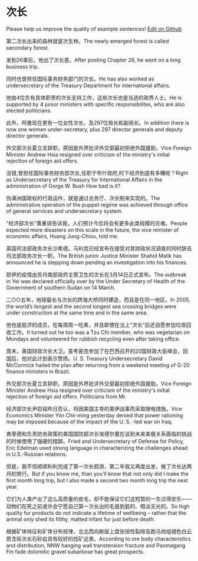 # 次长

Please help us improve the quality of example sentences! [Edit on Github](https://github.com/jiyushe/jiyu-example-sentence-source/blob/main/chinese/cizhang.md)

<p><span class="chinese">第二次长出来的森林就是次生林。</span><span class="english">The newly emerged forest is called secondary forest.</span></p>

<p><span class="chinese">发到26章后，他出了次长差。</span><span class="english">After posting Chapter 26, he went on a long business trip.</span></p>

<p><span class="chinese">同时也曾担任国际事务财务部门的次长。</span><span class="english">He has also worked as undersecretary of the Treasury Department for international affairs.</span></p>

<p><span class="chinese">他由4位负有具体职责的次长支持工作，这些次长也是当选的政界人士。</span><span class="english">He is supported by 4 junior ministers with specific responsibilites, who are also elected politicians.</span></p>

<p><span class="chinese">此外，阿曼现在更有一位女性次长，及297位局长和副局长。</span><span class="english">In addition there is now one women under-secretary, plus 297 director generals and deputy director generals.</span></p>

<p><span class="chinese">外交部次长夏立言辞职，原因是外界批评外交部最初拒绝外国援助。</span><span class="english">Vice Foreign Minister Andrew Hsia resigned over criticism of the ministry's initial rejection of foreign aid offers.</span></p>

<p><span class="chinese">没错,曾担任国际事务财务部次长,任职于布什政府,时下经济到底有多糟呢？</span><span class="english">Right as Undersecretary of the Treasury for International Affairs in the administration of Gorge W. Bush How bad is it?</span></p>

<p><span class="chinese">伪满洲国政权的行政运作，就是通过总务厅、次长制来实现的。</span><span class="english">The administrative operation of the puppet regime was achieved through office of general services and undersecretary system.</span></p>

<p><span class="chinese">“经济部次长”黄重球告诉我，人们预计今后将会有更多此类规模的灾难。</span><span class="english">People expected more disasters on this scale in the future, the vice minister of economic affairs, Huang Jung-Chiou, told me.</span></p>

<p><span class="chinese">英国司法部政务次长沙希德。马利克已经宣布在接受对其财政状况调查的同时辞去司法部政务次长一职。</span><span class="english">The British junior Justice Minister Shahid Malik has announced he is stepping down pending an investigation into his finances.</span></p>

<p><span class="chinese">耶伊的疫情由苏丹南部政府主管卫生的次长在3月14日正式宣布。</span><span class="english">The outbreak in Yei was declared officially over by the Under Secretary of Health of the Government of southern Sudan on 14 March.</span></p>

<p><span class="chinese">二○○五年，地球最长与次长的跨海大桥同时建造，而且是在同一地区。</span><span class="english">In 2005, the world’s longest and the second longest sea crossing bridges were under construction at the same time and in the same area.</span></p>

<p><span class="chinese">他也是慈济的成员，在每周周一吃素，并且即使在当上“次长”后还自愿参加垃圾回收工作。</span><span class="english">It turned out he too was a Tzu Chi member, who was vegetarian on Mondays and volunteered for rubbish recycling even after taking office.</span></p>

<p><span class="chinese">周末，美国财政次长大卫。麦考密克参加了在巴西召开的20国财政大臣峰会，回国后，他对此计划表示赞扬。</span><span class="english">U. S. Treasury Undersecretary David McCormick hailed the plan after returning from a weekend meeting of G-20 finance ministers in Brazil.</span></p>

<p><span class="chinese">外交部次长夏立言辞职，原因是外界批评外交部最初拒绝外国援助。</span><span class="english">Vice Foreign Minister Andrew Hsia resigned over criticism of the ministry's initial rejection of foreign aid offers. Politicians from Mr.</span></p>

<p><span class="chinese">经济部次长尹启铭昨日否认，将因美国主导的美伊战事而采取限电措施。</span><span class="english">Vice Economics Minister Yiin Chii-ming yesterday denied that power rationing may be imposed because of the impact of the U. S. -led war on Iraq.</span></p>

<p><span class="chinese">弗里德和负责防务政策的美国国防部次长埃德尔曼在谈到未来美俄关系面临的挑战的时候使用了强硬的措辞。</span><span class="english">Fried and Undersecretary of Defense for Policy, Eric Edelman used strong language in characterizing the challenges ahead in U.S.-Russian relations.</span></p>

<p><span class="chinese">但是，我不但顺顺利利完成了第一次长假游，第二年我又再度出发，做了次长达两月的旅行。</span><span class="english">But if you know me, than you’ll know that not only did I make the first month long trip, but I also made a second two month long trip the next year.</span></p>

<p><span class="chinese">它们为人类产出了这么高质量的皮毛，却不能保证它们这短暂的一生过得安乐——动物们在死之前或许会宁愿自己第一次长出的毛是肮脏的、暗淡无光的。</span><span class="english">So high quality fur products do not indicate a lifetime of wellbeing – rather that the animal only shed its filthy, matted infant fur just before death.</span></p>

<p><span class="chinese">根据矿体特征和矿体分布规律，北北西向断层上盘张扭性裂隙及跑马岗组褪色白云质含砾次长石砂岩具有较好的找矿远景。</span><span class="english">According to ore body characteristics and distribution, NNW hanging wall transtension fracture and Paomagang Fm fade dolomitic gravel subarkose has great prospects.</span></p>

